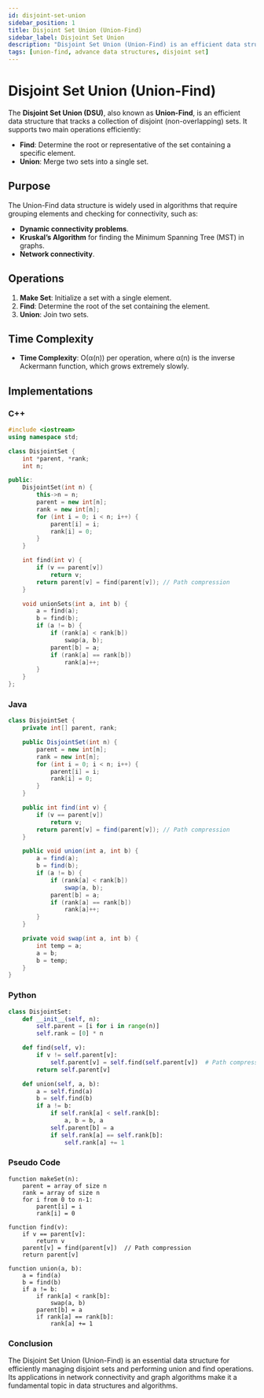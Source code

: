 ```yaml
---
id: disjoint-set-union
sidebar_position: 1
title: Disjoint Set Union (Union-Find)
sidebar_label: Disjoint Set Union
description: "Disjoint Set Union (Union-Find) is an efficient data structure to track the union of disjoint sets."
tags: [union-find, advance data structures, disjoint set]
---
```


# Disjoint Set Union (Union-Find)

The **Disjoint Set Union (DSU)**, also known as **Union-Find**, is an efficient data structure that tracks a collection of disjoint (non-overlapping) sets. It supports two main operations efficiently:

- **Find**: Determine the root or representative of the set containing a specific element.
- **Union**: Merge two sets into a single set.

## Purpose

The Union-Find data structure is widely used in algorithms that require grouping elements and checking for connectivity, such as:

- **Dynamic connectivity problems**.
- **Kruskal’s Algorithm** for finding the Minimum Spanning Tree (MST) in graphs.
- **Network connectivity**.

## Operations

1. **Make Set**: Initialize a set with a single element.
2. **Find**: Determine the root of the set containing the element.
3. **Union**: Join two sets.

## Time Complexity

- **Time Complexity**: O(α(n)) per operation, where α(n) is the inverse Ackermann function, which grows extremely slowly.

## Implementations

### C++

```cpp
#include <iostream>
using namespace std;

class DisjointSet {
    int *parent, *rank;
    int n;

public:
    DisjointSet(int n) {
        this->n = n;
        parent = new int[n];
        rank = new int[n];
        for (int i = 0; i < n; i++) {
            parent[i] = i;
            rank[i] = 0;
        }
    }

    int find(int v) {
        if (v == parent[v])
            return v;
        return parent[v] = find(parent[v]); // Path compression
    }

    void unionSets(int a, int b) {
        a = find(a);
        b = find(b);
        if (a != b) {
            if (rank[a] < rank[b])
                swap(a, b);
            parent[b] = a;
            if (rank[a] == rank[b])
                rank[a]++;
        }
    }
};
```
### Java
```java
class DisjointSet {
    private int[] parent, rank;

    public DisjointSet(int n) {
        parent = new int[n];
        rank = new int[n];
        for (int i = 0; i < n; i++) {
            parent[i] = i;
            rank[i] = 0;
        }
    }

    public int find(int v) {
        if (v == parent[v])
            return v;
        return parent[v] = find(parent[v]); // Path compression
    }

    public void union(int a, int b) {
        a = find(a);
        b = find(b);
        if (a != b) {
            if (rank[a] < rank[b])
                swap(a, b);
            parent[b] = a;
            if (rank[a] == rank[b])
                rank[a]++;
        }
    }

    private void swap(int a, int b) {
        int temp = a;
        a = b;
        b = temp;
    }
}
```
### Python
```python
class DisjointSet:
    def __init__(self, n):
        self.parent = [i for i in range(n)]
        self.rank = [0] * n

    def find(self, v):
        if v != self.parent[v]:
            self.parent[v] = self.find(self.parent[v])  # Path compression
        return self.parent[v]

    def union(self, a, b):
        a = self.find(a)
        b = self.find(b)
        if a != b:
            if self.rank[a] < self.rank[b]:
                a, b = b, a
            self.parent[b] = a
            if self.rank[a] == self.rank[b]:
                self.rank[a] += 1
```
### Pseudo Code
```
function makeSet(n):
    parent = array of size n
    rank = array of size n
    for i from 0 to n-1:
        parent[i] = i
        rank[i] = 0

function find(v):
    if v == parent[v]:
        return v
    parent[v] = find(parent[v])  // Path compression
    return parent[v]

function union(a, b):
    a = find(a)
    b = find(b)
    if a != b:
        if rank[a] < rank[b]:
            swap(a, b)
        parent[b] = a
        if rank[a] == rank[b]:
            rank[a] += 1
```
### Conclusion
The Disjoint Set Union (Union-Find) is an essential data structure for efficiently managing disjoint sets and performing union and find operations. 
Its applications in network connectivity and graph algorithms make it a fundamental topic in data structures and algorithms.